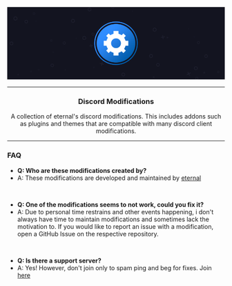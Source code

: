 <div align="center">
	<img src="https://github.com/discord-modifications/.github/blob/master/assets/banner.png?raw=true" />
</div>

---

<h3 align="center">Discord Modifications</h3>

<p align="center">A collection of eternal's discord modifications. This includes addons such as plugins and themes that are compatible with many discord client modifications.</p>

---

### FAQ
- **Q: Who are these modifications created by?**
- A: These modifications are developed and maintained by [eternal](https://github.com/eternal404/)

<br />

- **Q: One of the modifications seems to not work, could you fix it?**
- A: Due to personal time restrains and other events happening, i don't always have time to maintain modifications and sometimes lack the motivation to. If you would like to report an issue with a modification, open a GitHub Issue on the respective repository.

<br />

- **Q: Is there a support server?**
- A: Yes! However, don't join only to spam ping and beg for fixes. Join [here](https://discord.gg/HQ5N7Rcajc)
